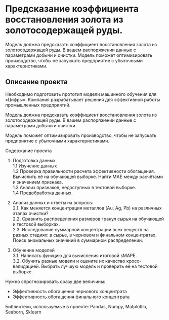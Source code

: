 
# Предсказание коэффициента восстановления золота из золотосодержащей руды.

Модель должна предсказать коэффициент восстановления золота из золотосодержащей руды. В вашем распоряжении данные с параметрами добычи и очистки.
Модель поможет оптимизировать производство, чтобы не запускать предприятие с убыточными характеристиками.

## Описание проекта
Необходимо подготовить прототип модели машинного обучения для «Цифры». Компания разрабатывает решения для эффективной работы промышленных предприятий.

Модель должна предсказать коэффициент восстановления золота из золотосодержащей руды. В вашем распоряжении данные с параметрами добычи и очистки.

Модель поможет оптимизировать производство, чтобы не запускать предприятие с убыточными характеристиками.

Содержание проекта
1. Подготовка данных  
   1.1 Изучение данных    
   1.2 Проверка правильности расчета эффективности обогащения. Вычислить её на обучающей выборке. Найти MAE между расчётами и значением признака.  
   1.3 Анализ признаков, недоступных в тестовой выборке.  
   1.4 Предобработка данных.  
    
2. Анализ данных и ответы на вопросы  
  2.1. Как меняется концентрация металлов (Au, Ag, Pb) на различных этапах очистки?  
  2.2. Сравнить распределения размеров гранул сырья на обучающей и тестовой выборках.  
  2.3. Исследование суммарной концентрации всех веществ на разных стадиях: в сырье, в черновом и финальном концентратах. Поиск аномальных значений в суммарном распределении.  
3. Обучение моделей  
  3.1. Написать функцию для вычисления итоговой sMAPE.  
  3.2. Обучить разные модели и оцените их качество кросс-валидацией. Выбрать лучшую модель и проверить её на тестовой выборке.  

Нужно спрогнозировать сразу две величины:
- Эффективность обогащения чернового концентрата
- Эффективность обогащения финального концентрата

  
Библиотеки, используемые в проекте:
Pandas, Numpy, Matplotlib, Seaborn, Sklearn
